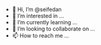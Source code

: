 - 👋 Hi, I’m @seifedan
- 👀 I’m interested in ...
- 🌱 I’m currently learning ...
- 💞️ I’m looking to collaborate on ...
- 📫 How to reach me ...

<!---
seifedan/seifedan is a ✨ special ✨ repository because its `README.md` (this file) appears on your GitHub profile.
You can click the Preview link to take a look at your changes.
--->
